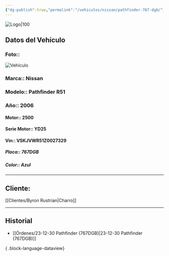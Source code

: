 ```yaml
---
{"dg-publish":true,"permalink":"/vehiculos/nissan/pathfinder-767-dgb/","tags":["Nissan"]}
---
```


![Logo|100](http://drive.google.com/uc?export=view&id=137fl3TIZ0-PU8b-Pt0bsjclwHub_u78G)

## Datos del Vehículo 
### Foto:: 
![Vehículo](http://drive.google.com/uc?export=view&id=1ddYT0BPNayVB85of7DH3-mXvijRlozgr)

### Marca:: Nissan
### Modelo:: Pathfinder R51
### Año:: 2006
#### Motor:: 2500
#### Serie Motor:: YD25
#### Vin:: VSKJVWR51Z0027329
##### Placa:: 767DGB
##### Color:: Azul
---

## Cliente:

[[Clientes/Byron Rustrian\|Charro]]

---

## Historial

- [[Órdenes/23-12-30 Pathfinder (767DGB)\|23-12-30 Pathfinder (767DGB)]]

{ .block-language-dataview} 